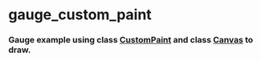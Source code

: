# gauge_custom_paint
 
### Gauge example using class [CustomPaint](https://api.flutter.dev/flutter/widgets/CustomPaint-class.html) and class [Canvas](https://api.flutter.dev/flutter/dart-ui/Canvas-class.html) to draw.